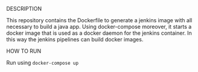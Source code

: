 DESCRIPTION

This repository contains the Dockerfile to generate a jenkins image with all necessary to build a java app.
Using docker-compose moreover, it starts a docker image that is used as a docker daemon for the jenkins
container. In this way the jenkins pipelines can build docker images.

HOW TO RUN

Run using `docker-compose up`

